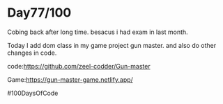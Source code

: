 
# Day77/100

Cobing back after long time. besacus i had exam in last month.

Today I add dom class in my game project gun master. and also do other changes in code.

code:https://github.com/zeel-codder/Gun-master

Game:https://gun-master-game.netlify.app/



#100DaysOfCode
